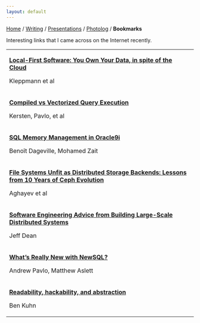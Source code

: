 ```yaml
---
layout: default
---
```


<a href="https://amitlan.github.io/">Home</a> / <a href="https://amitlan.github.io/writing">Writing</a> / <a href="https://amitlan.github.io/talks">Presentations</a> / <a href="https://amitlan.github.io/photolog">Photolog</a> / <b>Bookmarks</b>

Interesting links that I came across on the Internet recently.

<table>
  <tr><td><p><a href="https://martin.kleppmann.com/papers/local-first.pdf"><b>Local-First Software: You Own Your Data, in spite of the Cloud</b></a></p><p>Kleppmann et al</p></td></tr>

  <tr><td><p><a href="http://www.vldb.org/pvldb/vol11/p2209-kersten.pdf"><b>Compiled vs Vectorized Query Execution</b></a></p><p>Kersten, Pavlo, et al</p></td></tr>
  
  <tr><td><p><a href="http://www.vldb.org/conf/2002/S29P03.pdf"><b>SQL Memory Management in Oracle9i</b></a></p><p>Benoît Dageville, Mohamed Zait</p></td></tr>
  
  <tr><td><p><a href="https://www.pdl.cmu.edu/PDL-FTP/Storage/ceph-exp-sosp19.pdf"><b>File Systems Unfit as Distributed Storage Backends: Lessons from 10 Years of Ceph Evolution</b></a></p><p>Aghayev et al</p></td></tr>
  
  <tr><td><p><a href="https://static.googleusercontent.com/media/research.google.com/en//people/jeff/stanford-295-talk.pdf"><b>Software Engineering Advice from Building Large-Scale Distributed Systems</b></a></p><p>Jeff Dean</p></td></tr>
  
  <tr><td><p><a href="https://db.cs.cmu.edu/papers/2016/pavlo-newsql-sigmodrec2016.pdf"><b>What’s Really New with NewSQL?</b></a></p><p>Andrew Pavlo, Matthew Aslett</p></td></tr>
  
  <tr><td><p><a href="https://www.benkuhn.net/rha"><b>Readability, hackability, and abstraction</b></a></p><p>Ben Kuhn</p></td></tr>
  
</table>
